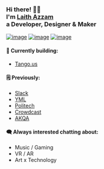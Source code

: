 <!-- Inspired by https://github.com/stephenajulu 🙏 --> 
<!-- Hi there! Feel free to make this your own but don't use my data. Attributions are welcomed -->

<h3>Hi there! 👋🦁<br/>I'm <a href='https://laith.wtf' target='_blank'>Laith Azzam</a><br/>a Developer, Designer & Maker</h3>

[![image](https://img.shields.io/badge/Twitter-1DA1F2?style=for-the-badge&logo=twitter&logoColor=white)](https://twitter.com/LaithWTF)
[![image](https://img.shields.io/badge/LinkedIn-0077B5?style=for-the-badge&logo=linkedin&logoColor=white)](https://www.linkedin.com/in/laithazzam/)
[![image](https://img.shields.io/badge/Instagram-E4405F?style=for-the-badge&logo=instagram&logoColor=white)](https://www.instagram.com/laith.wtf/)

#### 🔧 Currently building:
 - [Tango.us](https://www.tango.us/)

#### 🗒️ Previously:
- [Slack](https://slack.com/)
- [YML](https://yml.co/codeandtheory)
- [Politech](https://politech.io/)
- [Crowdcast](https://www.crowdcast.io/)
- [AKQA](https://www.akqa.com/)

#### 🗨️ Always interested chatting about:
- Music / Gaming
- VR / AR
- Art x Technology
